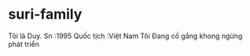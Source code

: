 # suri-family
Tôi là  Duy. Sn :1995
Quốc  tịch :Việt  Nam
Tôi Đang  cố gắng  khong ngừng  phát triển 
